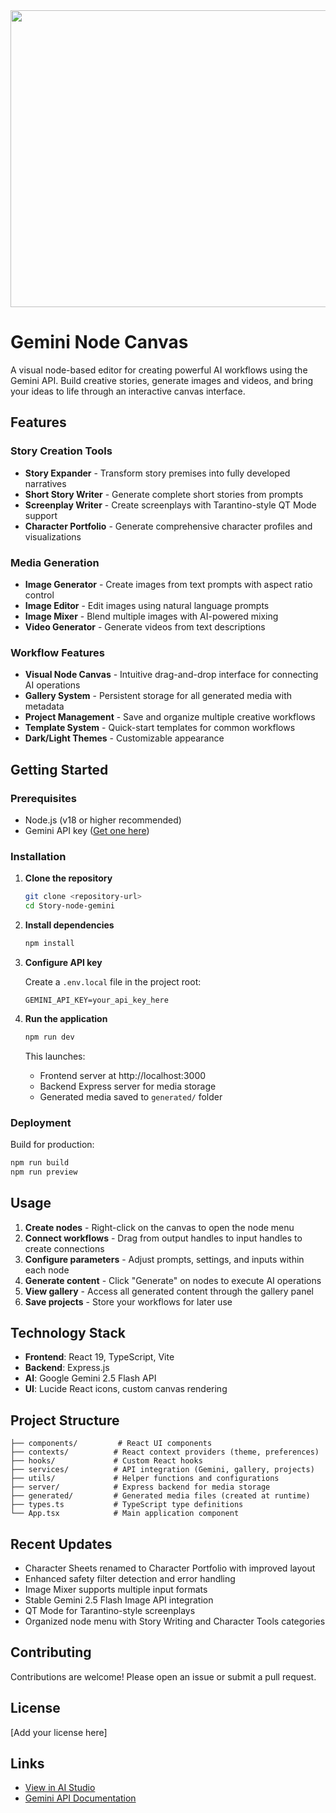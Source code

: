 <div align="center">
<img width="1200" height="475" alt="GHBanner" src="https://github.com/user-attachments/assets/0aa67016-6eaf-458a-adb2-6e31a0763ed6" />
</div>

# Gemini Node Canvas

A visual node-based editor for creating powerful AI workflows using the Gemini API. Build creative stories, generate images and videos, and bring your ideas to life through an interactive canvas interface.

## Features

### Story Creation Tools
- **Story Expander** - Transform story premises into fully developed narratives
- **Short Story Writer** - Generate complete short stories from prompts
- **Screenplay Writer** - Create screenplays with Tarantino-style QT Mode support
- **Character Portfolio** - Generate comprehensive character profiles and visualizations

### Media Generation
- **Image Generator** - Create images from text prompts with aspect ratio control
- **Image Editor** - Edit images using natural language prompts
- **Image Mixer** - Blend multiple images with AI-powered mixing
- **Video Generator** - Generate videos from text descriptions

### Workflow Features
- **Visual Node Canvas** - Intuitive drag-and-drop interface for connecting AI operations
- **Gallery System** - Persistent storage for all generated media with metadata
- **Project Management** - Save and organize multiple creative workflows
- **Template System** - Quick-start templates for common workflows
- **Dark/Light Themes** - Customizable appearance

## Getting Started

### Prerequisites

- Node.js (v18 or higher recommended)
- Gemini API key ([Get one here](https://ai.google.dev/))

### Installation

1. **Clone the repository**
   ```bash
   git clone <repository-url>
   cd Story-node-gemini
   ```

2. **Install dependencies**
   ```bash
   npm install
   ```

3. **Configure API key**

   Create a `.env.local` file in the project root:
   ```
   GEMINI_API_KEY=your_api_key_here
   ```

4. **Run the application**
   ```bash
   npm run dev
   ```

   This launches:
   - Frontend server at http://localhost:3000
   - Backend Express server for media storage
   - Generated media saved to `generated/` folder

### Deployment

Build for production:
```bash
npm run build
npm run preview
```

## Usage

1. **Create nodes** - Right-click on the canvas to open the node menu
2. **Connect workflows** - Drag from output handles to input handles to create connections
3. **Configure parameters** - Adjust prompts, settings, and inputs within each node
4. **Generate content** - Click "Generate" on nodes to execute AI operations
5. **View gallery** - Access all generated content through the gallery panel
6. **Save projects** - Store your workflows for later use

## Technology Stack

- **Frontend**: React 19, TypeScript, Vite
- **Backend**: Express.js
- **AI**: Google Gemini 2.5 Flash API
- **UI**: Lucide React icons, custom canvas rendering

## Project Structure

```
├── components/         # React UI components
├── contexts/          # React context providers (theme, preferences)
├── hooks/             # Custom React hooks
├── services/          # API integration (Gemini, gallery, projects)
├── utils/             # Helper functions and configurations
├── server/            # Express backend for media storage
├── generated/         # Generated media files (created at runtime)
├── types.ts           # TypeScript type definitions
└── App.tsx            # Main application component
```

## Recent Updates

- Character Sheets renamed to Character Portfolio with improved layout
- Enhanced safety filter detection and error handling
- Image Mixer supports multiple input formats
- Stable Gemini 2.5 Flash Image API integration
- QT Mode for Tarantino-style screenplays
- Organized node menu with Story Writing and Character Tools categories

## Contributing

Contributions are welcome! Please open an issue or submit a pull request.

## License

[Add your license here]

## Links

- [View in AI Studio](https://ai.studio/apps/drive/1h2NVMN1Kj8VkoWwByhLeN5mPMFhGln5M)
- [Gemini API Documentation](https://ai.google.dev/docs)
